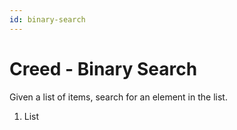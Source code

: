 ```yaml
---
id: binary-search
---
```


# Creed - Binary Search

Given a list of items, search for an element in the list.

1. List
